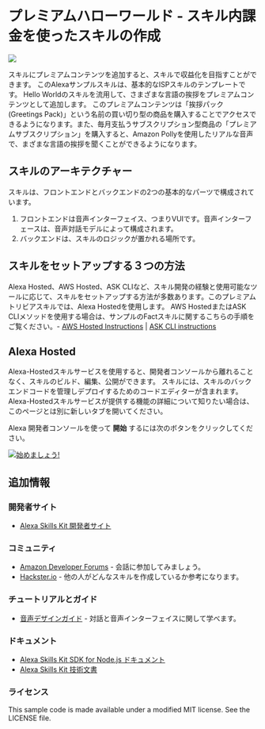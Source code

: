 # プレミアムハローワールド - スキル内課金を使ったスキルの作成
<img src="https://m.media-amazon.com/images/G/01/mobile-apps/dex/alexa/alexa-skills-kit/tutorials/fact/header._TTH_.png" />

スキルにプレミアムコンテンツを追加すると、スキルで収益化を目指すことができます。 このAlexaサンプルスキルは、基本的なISPスキルのテンプレートです。 Hello Worldのスキルを流用して、さまざまな言語の挨拶をプレミアムコンテンツとして追加します。 このプレミアムコンテンツは「挨拶パック(Greetings Pack)」という名前の買い切り型の商品を購入することでアクセスできるようになります。また、毎月支払うサブスクリプション型商品の「プレミアムサブスクリプション」を購入すると、Amazon Pollyを使用したリアルな音声で、まざまな言語の挨拶を聞くことができるようになります。

## スキルのアーキテクチャー

スキルは、フロントエンドとバックエンドの2つの基本的なパーツで構成されています。

1. フロントエンドは音声インターフェイス、つまりVUIです。音声インターフェースは、音声対話モデルによって構成されます。 
2. バックエンドは、スキルのロジックが置かれる場所です。

## スキルをセットアップする３つの方法

Alexa Hosted、AWS Hosted、ASK CLIなど、スキル開発の経験と使用可能なツールに応じて、スキルをセットアップする方法が多数あります。このプレミアムトリビアスキルでは、Alexa Hostedを使用します。
AWS HostedまたはASK CLIメソッドを使用する場合は、サンプルのFactスキルに関するこちらの手順をご覧ください。- [AWS Hosted Instructions](https://github.com/alexa/skill-sample-nodejs-fact/blob/master/instructions/setup-vui-aws-hosted.md) | [ASK CLI instructions](https://github.com/alexa/skill-sample-nodejs-fact/blob/master/instructions/cli.md)


## Alexa Hosted

Alexa-Hostedスキルサービスを使用すると、開発者コンソールから離れることなく、スキルのビルド、編集、公開ができます。 スキルには、スキルのバックエンドコードを管理しデプロイするためのコードエディターが含まれます。 Alexa-Hostedスキルサービスが提供する機能の詳細について知りたい場合は、このページとは別に新しいタブを開いてください。

Alexa 開発者コンソールを使って **開始** するには次のボタンをクリックしてください。

[![始めましょう!](./getting-started.png)](./instructions/1-setup-vui-alexa-hosted.md)

## 追加情報

### 開発者サイト
* [Alexa Skills Kit 開発者サイト](https://developer.amazon.com/ja/alexa-skills-kit/learn)

### コミュニティ
* [Amazon Developer Forums](https://forums.developer.amazon.com/spaces/293/index.html) - 会話に参加してみましょう。
* [Hackster.io](https://www.hackster.io/amazon-alexa) - 他の人がどんなスキルを作成しているか参考になります。

### チュートリアルとガイド
* [音声デザインガイド](https://developer.amazon.com/designing-for-voice/) - 対話と音声インターフェイスに関して学べます。

### ドキュメント
* [Alexa Skills Kit SDK for Node.js ドキュメント](https://ask-sdk-for-nodejs.readthedocs.io/en/latest/)
*  [Alexa Skills Kit 技術文書](https://developer.amazon.com/docs/ask-overviews/build-skills-with-the-alexa-skills-kit.html)

### ライセンス

This sample code is made available under a modified MIT license. See the LICENSE file.